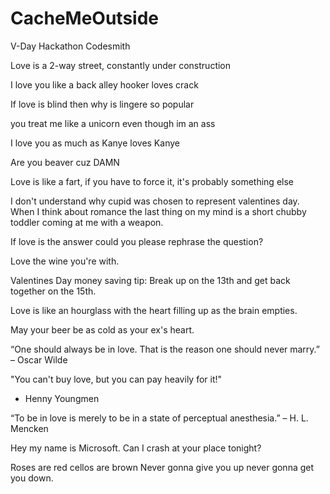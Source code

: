 # CacheMeOutside
V-Day Hackathon Codesmith


Love is a 2-way street, constantly under construction

I love you like a back alley hooker loves crack

If love is blind then why is lingere so popular

you treat me like a unicorn even though im an ass

I love you as much as Kanye loves Kanye

Are you beaver cuz DAMN

Love is like a fart, if you have to force it, it's probably something else

I don't understand why cupid was chosen to represent valentines day. When I think about romance the last thing on my mind is a short chubby toddler coming at me with a weapon.

If love is the answer could you please rephrase the question?

Love the wine you're with.

Valentines Day money saving tip: Break up on the 13th and get back together on the 15th.

Love is like an hourglass with the heart filling up as the brain empties.

May your beer be as cold as your ex's heart.

“One should always be in love. That is the reason one should never marry.”
– Oscar Wilde

"You can't buy love, but you can pay heavily for it!"
- Henny Youngmen

“To be in love is merely to be in a state of perceptual anesthesia.”
– H. L. Mencken

Hey my name is Microsoft. Can I crash at your place tonight?

Roses are red cellos are brown Never gonna give you up never gonna get you down.